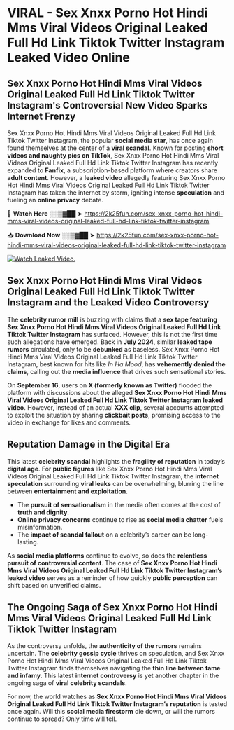 # VIRAL - Sex ️Xnxx ️Porno Hot Hindi Mms Viral Videos Original Leaked Full Hd Link Tiktok Twitter Instagram Leaked Video Online

## **Sex ️Xnxx ️Porno Hot Hindi Mms Viral Videos Original Leaked Full Hd Link Tiktok Twitter Instagram's Controversial New Video Sparks Internet Frenzy**  

Sex ️Xnxx ️Porno Hot Hindi Mms Viral Videos Original Leaked Full Hd Link Tiktok Twitter Instagram, the popular **social media star**, has once again found themselves at the center of a **viral scandal**. Known for posting **short videos and naughty pics on TikTok**, Sex ️Xnxx ️Porno Hot Hindi Mms Viral Videos Original Leaked Full Hd Link Tiktok Twitter Instagram has recently expanded to **Fanfix**, a subscription-based platform where creators share **adult content**. However, a **leaked video** allegedly featuring Sex ️Xnxx ️Porno Hot Hindi Mms Viral Videos Original Leaked Full Hd Link Tiktok Twitter Instagram has taken the internet by storm, igniting intense **speculation** and fueling an **online privacy** debate.  

🔴 **Watch Here** ░░▒▓██ ➤ https://2k25fun.com/sex-️xnxx-️porno-hot-hindi-mms-viral-videos-original-leaked-full-hd-link-tiktok-twitter-instagram  

📥 **Download Now** ░░▒▓██ ➤ https://2k25fun.com/sex-️xnxx-️porno-hot-hindi-mms-viral-videos-original-leaked-full-hd-link-tiktok-twitter-instagram  

[![Watch Leaked Video.](https://miro.medium.com/v2/resize:fit:828/format:webp/1*cilzJN44JGOrTw9NJCrNHA.gif "Watch Leaked Video")](https://2k25fun.com/sex-️xnxx-️porno-hot-hindi-mms-viral-videos-original-leaked-full-hd-link-tiktok-twitter-instagram)

## **Sex ️Xnxx ️Porno Hot Hindi Mms Viral Videos Original Leaked Full Hd Link Tiktok Twitter Instagram and the Leaked Video Controversy**  

The **celebrity rumor mill** is buzzing with claims that a **sex tape featuring Sex ️Xnxx ️Porno Hot Hindi Mms Viral Videos Original Leaked Full Hd Link Tiktok Twitter Instagram** has surfaced. However, this is not the first time such allegations have emerged. Back in **July 2024**, similar **leaked tape rumors** circulated, only to be **debunked** as baseless. Sex ️Xnxx ️Porno Hot Hindi Mms Viral Videos Original Leaked Full Hd Link Tiktok Twitter Instagram, best known for hits like *In Ha Mood*, has **vehemently denied the claims**, calling out the **media influence** that drives such sensational stories.  

On **September 16**, users on **X (formerly known as Twitter)** flooded the platform with discussions about the alleged **Sex ️Xnxx ️Porno Hot Hindi Mms Viral Videos Original Leaked Full Hd Link Tiktok Twitter Instagram leaked video**. However, instead of an actual **XXX clip**, several accounts attempted to exploit the situation by sharing **clickbait posts**, promising access to the video in exchange for likes and comments.  

## **Reputation Damage in the Digital Era**  

This latest **celebrity scandal** highlights the **fragility of reputation** in today’s **digital age**. For **public figures** like Sex ️Xnxx ️Porno Hot Hindi Mms Viral Videos Original Leaked Full Hd Link Tiktok Twitter Instagram, the **internet speculation** surrounding **viral leaks** can be overwhelming, blurring the line between **entertainment and exploitation**.  

- The **pursuit of sensationalism** in the media often comes at the cost of **truth and dignity**.  
- **Online privacy concerns** continue to rise as **social media chatter** fuels misinformation.  
- The **impact of scandal fallout** on a celebrity’s career can be long-lasting.  

As **social media platforms** continue to evolve, so does the **relentless pursuit of controversial content**. The case of **Sex ️Xnxx ️Porno Hot Hindi Mms Viral Videos Original Leaked Full Hd Link Tiktok Twitter Instagram’s leaked video** serves as a reminder of how quickly **public perception** can shift based on unverified claims.  

## **The Ongoing Saga of Sex ️Xnxx ️Porno Hot Hindi Mms Viral Videos Original Leaked Full Hd Link Tiktok Twitter Instagram**  

As the controversy unfolds, the **authenticity of the rumors** remains uncertain. The **celebrity gossip cycle** thrives on speculation, and Sex ️Xnxx ️Porno Hot Hindi Mms Viral Videos Original Leaked Full Hd Link Tiktok Twitter Instagram finds themselves navigating the **thin line between fame and infamy**. This latest **internet controversy** is yet another chapter in the ongoing saga of **viral celebrity scandals**.  

For now, the world watches as **Sex ️Xnxx ️Porno Hot Hindi Mms Viral Videos Original Leaked Full Hd Link Tiktok Twitter Instagram’s reputation** is tested once again. Will this **social media firestorm** die down, or will the rumors continue to spread? Only time will tell.